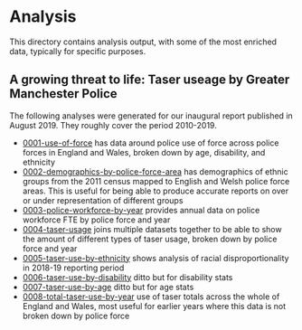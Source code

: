 # Analysis

This directory contains analysis output, with some of the most enriched data, typically for specific purposes.

## A growing threat to life: Taser useage by Greater Manchester Police

The following analyses were generated for our inaugural report published in August 2019. They roughly cover the period 2010-2019.

- [0001-use-of-force](0001-use-of-force) has data around police use of force across police forces in England and Wales, broken down by age, disability, and ethnicity
- [0002-demographics-by-police-force-area](0002-demographics-by-police-force-area) has demographics of ethnic groups from the 2011 census mapped to English and Welsh police force areas. This is useful for being able to produce accurate reports on over or under representation of different groups
- [0003-police-workforce-by-year](0003-police-workforce-by-year) provides annual data on police workforce FTE by police force and year
- [0004-taser-usage](0004-taser-usage) joins multiple datasets together to be able to show the amount of different types of taser usage, broken down by police force and year
- [0005-taser-use-by-ethnicity](0005-taser-use-by-ethnicity) shows analysis of racial disproportionality in 2018-19 reporting period
- [0006-taser-use-by-disability](0006-taser-use-by-disability) ditto but for disability stats
- [0007-taser-use-by-age](0007-taser-use-by-age) ditto but for age stats
- [0008-total-taser-use-by-year](0008-total-taser-use-by-year) use of taser totals across the whole of England and Wales, most useful for earlier years where this data is not broken down by police force
